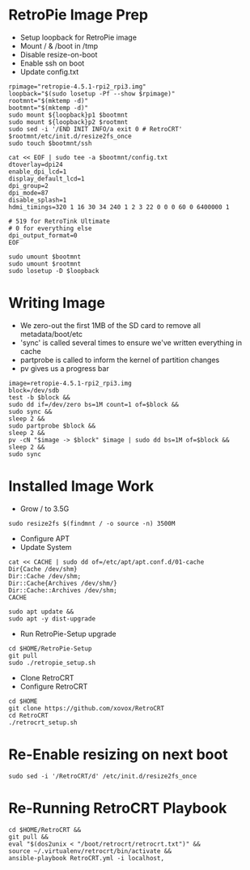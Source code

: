 # RetroPie Image Prep

* Setup loopback for RetroPie image
* Mount / & /boot in /tmp
* Disable resize-on-boot
* Enable ssh on boot
* Update config.txt

```
rpimage="retropie-4.5.1-rpi2_rpi3.img"
loopback="$(sudo losetup -Pf --show $rpimage)"
rootmnt="$(mktemp -d)"
bootmnt="$(mktemp -d)"
sudo mount ${loopback}p1 $bootmnt
sudo mount ${loopback}p2 $rootmnt
sudo sed -i '/END INIT INFO/a exit 0 # RetroCRT' $rootmnt/etc/init.d/resize2fs_once
sudo touch $bootmnt/ssh

cat << EOF | sudo tee -a $bootmnt/config.txt
dtoverlay=dpi24
enable_dpi_lcd=1
display_default_lcd=1
dpi_group=2
dpi_mode=87
disable_splash=1
hdmi_timings=320 1 16 30 34 240 1 2 3 22 0 0 0 60 0 6400000 1

# 519 for RetroTink Ultimate
# 0 for everything else
dpi_output_format=0
EOF

sudo umount $bootmnt
sudo umount $rootmnt
sudo losetup -D $loopback
```

# Writing Image

* We zero-out the first 1MB of the SD card to remove all metadata/boot/etc
* 'sync' is called several times to ensure we've written everything in cache
* partprobe is called to inform the kernel of partition changes
* pv gives us a progress bar

```
image=retropie-4.5.1-rpi2_rpi3.img
block=/dev/sdb
test -b $block &&
sudo dd if=/dev/zero bs=1M count=1 of=$block &&
sudo sync &&
sleep 2 &&
sudo partprobe $block &&
sleep 2 &&
pv -cN "$image -> $block" $image | sudo dd bs=1M of=$block &&
sleep 2 &&
sudo sync
```

# Installed Image Work

* Grow / to 3.5G

```
sudo resize2fs $(findmnt / -o source -n) 3500M
```

* Configure APT
* Update System

```
cat << CACHE | sudo dd of=/etc/apt/apt.conf.d/01-cache
Dir{Cache /dev/shm}
Dir::Cache /dev/shm;
Dir::Cache{Archives /dev/shm/}
Dir::Cache::Archives /dev/shm;
CACHE

sudo apt update &&
sudo apt -y dist-upgrade
```

* Run RetroPie-Setup upgrade

```
cd $HOME/RetroPie-Setup
git pull
sudo ./retropie_setup.sh
```

* Clone RetroCRT
* Configure RetroCRT

```
cd $HOME
git clone https://github.com/xovox/RetroCRT
cd RetroCRT
./retrocrt_setup.sh
```

# Re-Enable resizing on next boot

```
sudo sed -i '/RetroCRT/d' /etc/init.d/resize2fs_once
```

# Re-Running RetroCRT Playbook

```
cd $HOME/RetroCRT && 
git pull &&
eval "$(dos2unix < "/boot/retrocrt/retrocrt.txt")" &&
source ~/.virtualenv/retrocrt/bin/activate &&
ansible-playbook RetroCRT.yml -i localhost,
```
